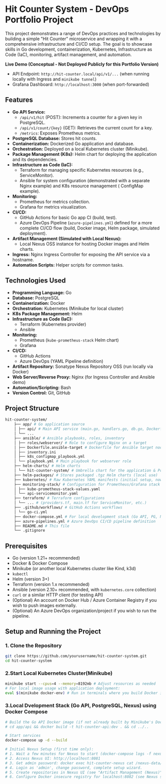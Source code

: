 # Hit Counter System - DevOps Portfolio Project

This project demonstrates a range of DevOps practices and technologies by building a simple "Hit Counter" microservice
and wrapping it with a comprehensive infrastructure and CI/CD setup. The goal is to showcase skills in Go development,
containerization, Kubernetes, Infrastructure as Code (IaC), monitoring, artifact management, and automation.

**Live Demo (Conceptual - Not Deployed Publicly for this Portfolio Version)**

* API Endpoint: `http://hit-counter.local/api/v1/...` (when running locally with Ingress and `minikube tunnel`)
* Grafana Dashboard: `http://localhost:3000` (when port-forwarded)

## Features

* **Go API Service:**
    * `/api/v1/hit` (POST): Increments a counter for a given key in PostgreSQL.
    * `/api/v1/count/{key}` (GET): Retrieves the current count for a key.
    * `/metrics`: Exposes Prometheus metrics.
* **PostgreSQL Database:** Stores hit counts.
* **Containerization:** Dockerized Go application and database.
* **Orchestration:** Deployed on a local Kubernetes cluster (Minikube).
* **Package Management (K8s):** Helm chart for deploying the application and its dependencies.
* **Infrastructure as Code (IaC):**
    * Terraform for managing specific Kubernetes resources (e.g., ServiceMonitor).
    * Ansible for system configuration (demonstrated with a separate Nginx example) and K8s resource management (
      ConfigMap example).
* **Monitoring:**
    * Prometheus for metrics collection.
    * Grafana for metrics visualization.
* **CI/CD:**
    * GitHub Actions for basic Go app CI (build, test).
    * Azure DevOps Pipeline (`azure-pipelines.yml`) defined for a more complete CI/CD flow (build, Docker image, Helm
      package, simulated deployment).
* **Artifact Management (Simulated with Local Nexus):**
    * Local Nexus OSS instance for hosting Docker images and Helm charts.
* **Ingress:** Nginx Ingress Controller for exposing the API service via a hostname.
* **Automation Scripts:** Helper scripts for common tasks.

## Technologies Used

* **Programming Language:** Go
* **Database:** PostgreSQL
* **Containerization:** Docker
* **Orchestration:** Kubernetes (Minikube for local cluster)
* **K8s Package Management:** Helm
* **Infrastructure as Code (IaC):**
    * Terraform (Kubernetes provider)
    * Ansible
* **Monitoring:**
    * Prometheus (`kube-prometheus-stack` Helm chart)
    * Grafana
* **CI/CD:**
    * GitHub Actions
    * Azure DevOps (YAML Pipeline definition)
* **Artifact Repository:** Sonatype Nexus Repository OSS (run locally via Docker)
* **Web Server/Reverse Proxy:** Nginx (for Ingress Controller and Ansible demo)
* **Automation/Scripting:** Bash
* **Version Control:** Git, GitHub

## Project Structure

```bash
hit-counter-system/
    ├── app/ # Go application source
    │ ├── api/ # Main API service (main.go, handlers.go, db.go, Dockerfile)
    │ └── ...
    ├── ansible/ # Ansible playbooks, roles, inventory
    │ ├── roles/webserver/ # Role to configure Nginx on a target
    │ ├── Dockerfile.ansible-target # Dockerfile for Ansible target node
    │ ├── inventory.ini
    │ ├── k8s_configmap_playbook.yml
    │ └── playbook.yml # Main playbook for webserver role
    ├── helm-charts/ # Helm charts
    │ └── hit-counter-system/ # Umbrella chart for the application & PostgreSQL
    ├── helm-packages/ # Stores packaged .tgz Helm charts (local use)
    ├── kubernetes/ # Raw Kubernetes YAML manifests (initial setup, now managed by Helm/Terraform)
    ├── monitoring-stack/ # Configuration for Prometheus/Grafana stack
    │ ├── kube-prometheus-stack-values.yaml
    │ └── api-servicemonitor.yaml
    ├── terraform/ # Terraform configurations
    │ └── ... # (providers.tf, main.tf for ServiceMonitor, etc.)
    ├── .github/workflows/ # GitHub Actions workflows
    │ └── go-ci.yml
    ├── docker-compose.yml # For local development stack (Go API, PG, Nexus)
    ├── azure-pipelines.yml # Azure DevOps CI/CD pipeline definition
    ├── README.md # This file
    └── .gitignore
```


## Prerequisites

*   Go (version 1.21+ recommended)
*   Docker & Docker Compose
*   Minikube (or another local Kubernetes cluster like Kind, k3d)
*   `kubectl`
*   Helm (version 3+)
*   Terraform (version 1.x recommended)
*   Ansible (version 2.10+ recommended, with `kubernetes.core` collection)
*   `curl` or a similar HTTP client (for testing API)
*   (Optional) An account on Docker Hub / Azure Container Registry if you wish to push images externally.
*   (Optional) An Azure DevOps organization/project if you wish to run the pipeline.

## Setup and Running the Project

### 1. Clone the Repository
```bash
git clone https://github.com/yourusername/hit-counter-system.git
cd hit-counter-system
```

### 2.Start Local Kubernetes Cluster(Minikube)
```bash
minikube start --cpus=4 --memory=8192mb # Adjust resources as needed
# For local image usage with application deployment:
eval $(minikube docker-env) # Run in terminals where you build Docker images for the app
```

### 3.Local Dvelopment Stack (Go API, PostgreSQL, Nexus) using Docker Compose
```bash
# Build the Go API Docker image (if not already built by Minikube's Docker daemon for K8s deployment)
# cd app/api && docker build -t hit-counter-api:dev . && cd ../..

# Start services
docker-compose up -d --build

# Initial Nexus Setup (first time only):
# 1. Wait a few minutes for Nexus to start (docker-compose logs -f nexus)
# 2. Access Nexus UI: http://localhost:8081
# 3. Get admin password: docker exec hit-counter-nexus cat /nexus-data/admin.password
# 4. Login as 'admin', change password, complete setup wizard.
# 5. Create repositories in Nexus UI (see "Artifact Management (Nexus)" section below).
# 6. Configure Docker insecure registry for localhost:8082 (see Nexus section).

```